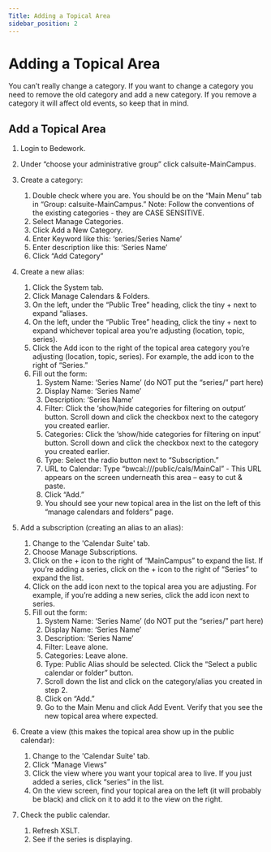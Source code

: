 ```yaml
---
Title: Adding a Topical Area
sidebar_position: 2
---
```


# Adding a Topical Area

You can’t really change a category. If you want to change a category you need to remove the old category and add a new category. If you remove a category it will affect old events, so keep that in mind.

## Add a Topical Area

1. Login to Bedework.
1. Under “choose your administrative group” click calsuite-MainCampus.
1. Create a category:
    1. Double check where you are. You should be on the “Main Menu” tab in “Group: calsuite-MainCampus.” Note: Follow the conventions of the existing categories - they are CASE SENSITIVE.
    1. Select Manage Categories.
    1. Click Add a New Category.
    1. Enter Keyword like this:  ‘series/Series Name’
    1. Enter description like this: ‘Series Name’
    1. Click “Add Category”

1. Create a new alias:
    1. Click the System tab.
    1. Click Manage Calendars & Folders.
    1. On the left, under the “Public Tree” heading, click the tiny + next to expand “aliases.
    1. On the left, under the “Public Tree” heading, click the tiny + next to expand whichever topical area you’re adjusting (location, topic, series).
    1. Click the Add icon to the right of the topical area category you’re adjusting (location, topic, series). For example, the add icon to the right of “Series.”
    1. Fill out the form:
       1. System Name: ‘Series Name’ (do NOT put the “series/” part here)
       1. Display Name: ‘Series Name’
       1. Description: ‘Series Name’
       1. Filter: Click the ‘show/hide categories for filtering on output’ button. Scroll down and click the checkbox next to the category you created earlier.
       1. Categories: Click the ‘show/hide categories for filtering on input’ button. Scroll down and click the checkbox next to the category you created earlier.
       1. Type: Select the radio button next to “Subscription.”
       1. URL to Calendar: Type “bwcal:///public/cals/MainCal” - This URL appears on the screen underneath this area – easy to cut & paste.
       1. Click “Add.”
       1. You should see your new topical area in the list on the left of this “manage calendars and folders” page.

1. Add a subscription (creating an alias to an alias):
    1. Change to the 'Calendar Suite' tab.
    1. Choose Manage Subscriptions.
    1. Click on the + icon to the right of “MainCampus” to expand the list. If you’re adding a series, click on the + icon to the right of “Series” to expand the list.
    1. Click on the add icon next to the topical area you are adjusting. For example, if you’re adding a new series, click the add icon next to series.
    1. Fill out the form:
       1. System Name: ‘Series Name’ (do NOT put the “series/” part here)
       1. Display Name: ‘Series Name’
       1. Description: ‘Series Name’
       1. Filter: Leave alone.
       1. Categories: Leave alone.
       1. Type: Public Alias should be selected. Click the “Select a public calendar or folder” button.
       1. Scroll down the list and click on the category/alias you created in step 2.
       1. Click on “Add.”
       1. Go to the Main Menu and click Add Event. Verify that you see the new topical area where expected.

1. Create a view (this makes the topical area show up in the public calendar):
    1. Change to the 'Calendar Suite' tab.
    1. Click “Manage Views”
    1. Click the view where you want your topical area to live. If you just added a series, click “series” in the list.
    1. On the view screen, find your topical area on the left (it will probably be black) and click on it to add it to the view on the right.

1. Check the public calendar.
    1. Refresh XSLT.
    1. See if the series is displaying.
